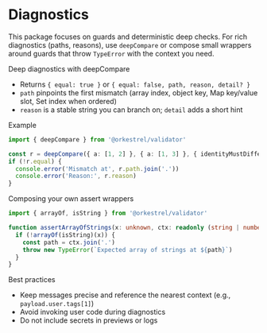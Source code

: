 # Diagnostics

This package focuses on guards and deterministic deep checks. For rich diagnostics (paths, reasons), use `deepCompare` or compose small wrappers around guards that throw `TypeError` with the context you need.

Deep diagnostics with deepCompare
- Returns `{ equal: true }` or `{ equal: false, path, reason, detail? }`
- `path` pinpoints the first mismatch (array index, object key, Map key/value slot, Set index when ordered)
- `reason` is a stable string you can branch on; `detail` adds a short hint

Example
```ts
import { deepCompare } from '@orkestrel/validator'

const r = deepCompare({ a: [1, 2] }, { a: [1, 3] }, { identityMustDiffer: false, opts: {} })
if (!r.equal) {
  console.error('Mismatch at', r.path.join('.'))
  console.error('Reason:', r.reason)
}
```

Composing your own assert wrappers
```ts
import { arrayOf, isString } from '@orkestrel/validator'

function assertArrayOfStrings(x: unknown, ctx: readonly (string | number)[]): asserts x is readonly string[] {
  if (!arrayOf(isString)(x)) {
    const path = ctx.join('.')
    throw new TypeError(`Expected array of strings at ${path}`)
  }
}
```

Best practices
- Keep messages precise and reference the nearest context (e.g., `payload.user.tags[1]`)
- Avoid invoking user code during diagnostics
- Do not include secrets in previews or logs
